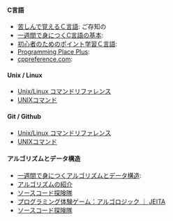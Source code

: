 #### C言語
- [苦しんで覚えるＣ言語](https://9cguide.appspot.com/index.html): ご存知の
- [一週間で身につくC言語の基本](http://c-lang.sevendays-study.com/index.html): 
- [初心者のためのポイント学習Ｃ言語](http://www9.plala.or.jp/sgwr-t/): 
- [Programming Place Plus](https://programming-place.net/ppp/contents/c/index.html):
- [cppreference.com](https://en.cppreference.com/w/c):


#### Unix / Linux
- [Unix/Linux コマンドリファレンス](http://www.yotabanana.com/misc/fwunixref_ja.pdf)
- [UNIXコマンド](http://www.ritsumei.ac.jp/~tomori/unix.html)

#### Git / Github
- [Unix/Linux コマンドリファレンス](http://www.yotabanana.com/misc/fwunixref_ja.pdf)
- [UNIXコマンド](http://www.ritsumei.ac.jp/~tomori/unix.html)

#### アルゴリズムとデータ構造
- [一週間で身につくアルゴリズムとデータ構造](http://sevendays-study.com/algorithm/): 
- [アルゴリズムの紹介](http://fussy.web.fc2.com/algo/index.htm)
- [ソースコード探険隊](https://programming-place.net/ppp/contents/algorithm/index.html)
- [プログラミング体験ゲーム：アルゴロジック ｜ JEITA](https://home.jeita.or.jp/is/algo/)
- [ソースコード探険隊](https://www.codereading.com/algo_and_ds/)

